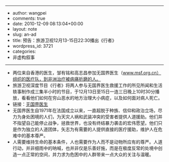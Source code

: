 - --
- author: wangpei
- comments: true
- date: 2010-12-09 08:13:04+00:00
- layout: note
- slug: an-ad
- title: 预告：旅游卫视12月13-15日22:30播出《行者》
- wordpress_id: 3721
- categories:
- 非虚构叙事
- --
- 两位来自香港的医生，邹有铭和高志昌参加无国界医生（www.msf.org.cn）组织的医疗队，到非洲治疗被病痛折磨的人。
- 旅游卫视深度节目《行者》将两人参与无国界医生救援工作的所见所闻和生活轶事制作成三集半小时的节目，于12月13日至15日一连三日晚上10时30分播放，看看他们如何在穷山恶水的地方治理大小病症，以及如何面对病人死亡。
- 链接：[无国界医生](http://www.msf.org.cn/index.php)
- 无国界医生自1971年在法国成立以来，一直超脱于种族、信仰和政治立场，尽力为身处困境的人们，为天灾人祸和武装冲突的受害者提供人道援助。他们并不指望自己能停止战争，拯救世界，也没有终结暴力袭击的宏伟愿望。他们只是作为独立的人道团体，矢志为有需要的人提供直接的医疗援助，维护人在危难中的基本尊严。
- 人需要维持生命的基本条件，人也需要作为人而不是动物所应有的尊严。人道行动，并非细雨中的呐喊，也并非仅是乐善好施，而是在极度反常的处境中创造一点正常的空间，并力求为危困中的人群带来一点大众的关注与温暖。
